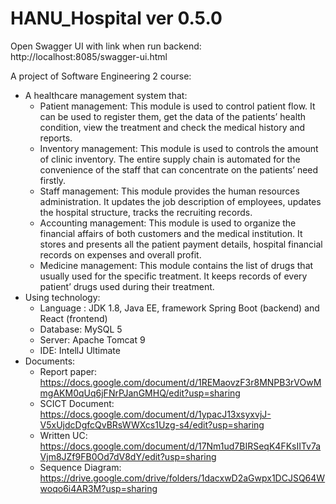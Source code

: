 # HANU_Hospital ver 0.5.0
Open Swagger UI with link when run backend: http://localhost:8085/swagger-ui.html


A project of Software Engineering 2 course: 
* A healthcare management system that:
  - Patient management: This module is used to control patient flow. It can be
used to register them, get the data of the patients’ health condition, view the
treatment and check the medical history and reports.
  - Inventory management: This module is used to controls the amount of
clinic inventory. The entire supply chain is automated for the convenience of
the staff that can concentrate on the patients’ need firstly.
  - Staff management: This module provides the human resources
administration. It updates the job description of employees, updates the
hospital structure, tracks the recruiting records.
  - Accounting management: This module is used to organize the financial
affairs of both customers and the medical institution. It stores and presents
all the patient payment details, hospital financial records on expenses and
overall profit.
  - Medicine management: This module contains the list of drugs that usually
used for the specific treatment. It keeps records of every patient’ drugs used
during their treatment.
* Using technology:
  - Language : JDK 1.8, Java EE, framework Spring Boot (backend) and React (frontend)
  - Database: MySQL 5
  - Server: Apache Tomcat 9
  - IDE: IntellJ Ultimate
* Documents:
  - Report paper: https://docs.google.com/document/d/1REMaovzF3r8MNPB3rVOwMmgAKM0qUq6jFNrPJanGMHQ/edit?usp=sharing
  - SCICT Document: https://docs.google.com/document/d/1ypacJ13xsyxvjJ-V5xUjdcDgfcQvBRsWWXcs1Uzg-s4/edit?usp=sharing
  - Written UC: https://docs.google.com/document/d/17Nm1ud7BIRSeqK4FKsIITv7aVjm8JZf9FB0Od7dV8dY/edit?usp=sharing
  - Sequence Diagram: https://drive.google.com/drive/folders/1dacxwD2aGwpx1DCJSQ64Wwoqo6i4AR3M?usp=sharing
